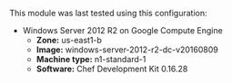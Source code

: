 This module  was last tested using this configuration:

* Windows Server 2012 R2 on Google Compute Engine
  * **Zone:** us-east1-b
  * **Image:** windows-server-2012-r2-dc-v20160809
  * **Machine type:** n1-standard-1
  * **Software:** Chef Development Kit 0.16.28

